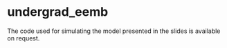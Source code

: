 # undergrad_eemb
The code used for simulating the model presented in the slides is available on request.

